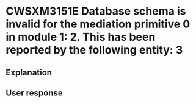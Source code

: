 # CWSXM3151E Database schema is invalid for the mediation primitive 0 in module 1: 2. This has been reported by the following entity: 3

## Explanation

## User response
